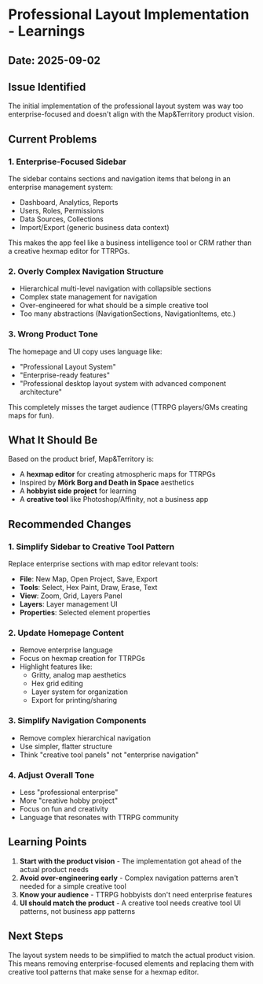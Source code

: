 # Professional Layout Implementation - Learnings

## Date: 2025-09-02

## Issue Identified
The initial implementation of the professional layout system was way too enterprise-focused and doesn't align with the Map&Territory product vision.

## Current Problems

### 1. Enterprise-Focused Sidebar
The sidebar contains sections and navigation items that belong in an enterprise management system:
- Dashboard, Analytics, Reports
- Users, Roles, Permissions  
- Data Sources, Collections
- Import/Export (generic business data context)

This makes the app feel like a business intelligence tool or CRM rather than a creative hexmap editor for TTRPGs.

### 2. Overly Complex Navigation Structure
- Hierarchical multi-level navigation with collapsible sections
- Complex state management for navigation
- Over-engineered for what should be a simple creative tool
- Too many abstractions (NavigationSections, NavigationItems, etc.)

### 3. Wrong Product Tone
The homepage and UI copy uses language like:
- "Professional Layout System"
- "Enterprise-ready features"
- "Professional desktop layout system with advanced component architecture"

This completely misses the target audience (TTRPG players/GMs creating maps for fun).

## What It Should Be

Based on the product brief, Map&Territory is:
- A **hexmap editor** for creating atmospheric maps for TTRPGs
- Inspired by **Mörk Borg and Death in Space** aesthetics
- A **hobbyist side project** for learning
- A **creative tool** like Photoshop/Affinity, not a business app

## Recommended Changes

### 1. Simplify Sidebar to Creative Tool Pattern
Replace enterprise sections with map editor relevant tools:
- **File**: New Map, Open Project, Save, Export
- **Tools**: Select, Hex Paint, Draw, Erase, Text
- **View**: Zoom, Grid, Layers Panel
- **Layers**: Layer management UI
- **Properties**: Selected element properties

### 2. Update Homepage Content
- Remove enterprise language
- Focus on hexmap creation for TTRPGs
- Highlight features like:
  - Gritty, analog map aesthetics
  - Hex grid editing
  - Layer system for organization
  - Export for printing/sharing

### 3. Simplify Navigation Components
- Remove complex hierarchical navigation
- Use simpler, flatter structure
- Think "creative tool panels" not "enterprise navigation"

### 4. Adjust Overall Tone
- Less "professional enterprise"
- More "creative hobby project"
- Focus on fun and creativity
- Language that resonates with TTRPG community

## Learning Points

1. **Start with the product vision** - The implementation got ahead of the actual product needs
2. **Avoid over-engineering early** - Complex navigation patterns aren't needed for a simple creative tool
3. **Know your audience** - TTRPG hobbyists don't need enterprise features
4. **UI should match the product** - A creative tool needs creative tool UI patterns, not business app patterns

## Next Steps

The layout system needs to be simplified to match the actual product vision. This means removing enterprise-focused elements and replacing them with creative tool patterns that make sense for a hexmap editor.